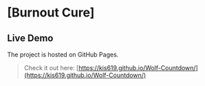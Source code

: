 # [Burnout Cure]

## Live Demo
The project is hosted on GitHub Pages.
> Check it out here: [https://kis619.github.io/Wolf-Countdown/](https://kis619.github.io/Wolf-Countdown/)
